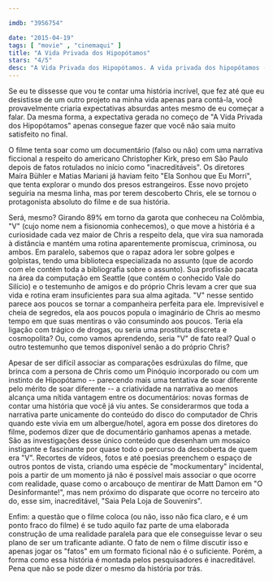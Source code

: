```yaml
---

imdb: "3956754"

date: "2015-04-19"
tags: [ "movie" , "cinemaqui" ]
title: "A Vida Privada dos Hipopótamos"
stars: "4/5"
desc: "A Vida Privada dos Hipopótamos. A vida privada dos hipopótamos (Brazil, 2014). Dirigido por Maíra Bühler, Matias Mariani. Escrito por Maíra Bühler, Matias Mariani."
---
```

Se eu te dissesse que vou te contar uma história incrível, que fez até que eu desistisse de um outro projeto na minha vida apenas para contá-la, você provavelmente criaria expectativas absurdas antes mesmo de eu começar a falar. Da mesma forma, a expectativa gerada no começo de "A Vida Privada dos Hipopótamos" apenas consegue fazer que você não saia muito satisfeito no final.

O filme tenta soar como um documentário (falso ou não) com uma narrativa ficcional a respeito do americano Christopher Kirk, preso em São Paulo depois de fatos rotulados no início como "inacreditáveis". Os diretores Maíra Bühler e Matias Mariani já haviam feito "Ela Sonhou que Eu Morri",  que tenta explorar o mundo dos presos estrangeiros. Esse novo projeto seguiria na mesma linha, mas por terem descoberto Chris, ele se tornou o protagonista absoluto do filme e de sua história.

Será, mesmo? Girando 89% em torno da garota que conheceu na Colômbia, "V" (cujo nome nem a fisionomia conhecemos), o que move a história é a curiosidade cada vez maior de Chris a respeito dela, que vira sua namorada à distância e mantém uma rotina aparentemente promíscua, criminosa, ou ambos. Em paralelo, sabemos que o rapaz adora ler sobre golpes e golpistas, tendo uma biblioteca especializada no assunto (que de acordo com ele contém toda a bibliografia sobre o assunto). Sua profissão pacata na área da computação em Seattle (que contém o conhecido Vale do Silício) e o testemunho de amigos e do próprio Chris levam a crer que sua vida e rotina eram insuficientes para sua alma agitada. "V" nesse sentido parece aos poucos se tornar a companheira perfeita para ele. Imprevisível e cheia de segredos, ela aos poucos popula o imaginário de Chris ao mesmo tempo em que suas mentiras o vão consumindo aos poucos. Teria ela ligação com trágico de drogas, ou seria uma prostituta discreta e cosmopolita? Ou, como vamos aprendendo, seria "V" de fato real? Qual o outro testemunho que temos disponível senão a do próprio Chris?

Apesar de ser difícil associar as comparações esdrúxulas do filme, que brinca com a persona de Chris como um Pinóquio incorporado ou com um instinto de Hipopótamo -- parecendo mais uma tentativa de soar diferente pelo mérito de soar diferente -- a criatividade na narrativa ao menos alcança uma nítida vantagem entre os documentários: novas formas de contar uma história que você já viu antes. Se considerarmos que toda a narrativa parte unicamente do conteúdo do disco do computador de Chris quando este vivia em um albergue/hotel, agora em posse dos diretores do filme, podemos dizer que de documentário ganhamos apenas a metade. São as investigações desse único conteúdo que desenham um mosaico instigante e fascinante por quase todo o percurso da descoberta de quem era "V". Recortes de vídeos, fotos e até poesias preenchem o espaço de outros pontos de vista, criando uma espécie de "mockumentary" incidental, pois a partir de um momento já não é possível mais associar o que ocorre com realidade, quase como o arcabouço de mentirar de Matt Damon em "O Desinformante!", mas nem próximo do disparate que ocorre no terceiro ato do, esse sim, inacreditável, "Saia Pela Loja de Souvenirs".

Enfim: a questão que o filme coloca (ou não, isso não fica claro, e é um ponto fraco do filme) é se tudo aquilo faz parte de uma elaborada construção de uma realidade paralela para que ele conseguisse levar o seu plano de ser um traficante adiante. O fato de nem o filme discutir isso e apenas jogar os "fatos" em um formato ficional não é o suficiente. Porém, a forma como essa história é montada pelos pesquisadores é inacreditável. Pena que não se pode dizer o mesmo da história por trás.
